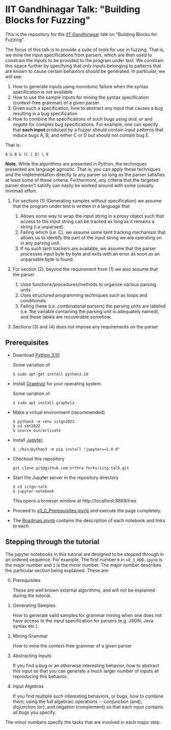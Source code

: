 # IIT Gandhinagar Talk: "Building Blocks for Fuzzing"

This is the repository for the [IIT Gandhinagar]() talk on "Building Blocks for Fuzzing".

The focus of this talk is to provide a suite of tools for use in fuzzing.
That is, we mine the input specifications from
parsers, which are then used to constrain the inputs to be provided to the
program under test. We constrain this space further by specifying that only
inputs belonging to patterns that are known to cause certain behaviors should
be generated.
In particular, we will see:

1. How to generate inputs using monotonic failure when the syntax specification is not available
2. How to use the sample inputs for mining the syntax specification (context-free grammar) of a given parser
3. Given such a specification, how to abstract any input that causes a bug resulting in a bug specification
4. How to combine the specifications of such bugs using *and*, *or* and *negate* for complex bug specifications. For example, one can specify that **each input** produced by a fuzzer should contain input patterns that induce bugs A, B, and either C or D but should not contain bug E.

  That is:
    
    A & B & (C | D) \ E

**Note.** While the algorithms are presented in Python, the techniques presented are language agnostic. That is, you can apply these techniques and the implementation directly to any parser so long as the parser satisfies at least some of these criteria. Furthermore, any criteria that the targeted parser doesn't satisfy can easily be worked around with some (usually minimal) effort.

1. For sections (1) (Generating samples without specification) we assume that the program under test is written in a language that
   1. Allows some way to wrap the input string in a proxy object such that access to the input string can be tracked as long as it remains a string (i.e unparsed).
   2. Failing which (i.e. C), we assume some taint tracking mechanism that allows us to identify the part of the input string we are operating on in any parsing unit.
   3. If no such taint trackers are available, we assume that the parser processes input byte by byte and exits with an error as soon as an unparsable byte is found.

2. For section (2), beyond the requirement from (1) we also assume that the parser
   1. Uses functions/procedures/methods to organize various parsing units
   2. Uses structured programming techniques such as loops and conditionals
   3. Failing these (i.e. combinatorial parsers) the parsing units are labeled (i.e. the variable containing the parsing unit is adequately named), and these labels are recoverable somehow.

3. Sections (3) and (4) does not impose any requirements on the parser.

## Prerequisites

- Download [Python 3.10](https://www.python.org/downloads/)
   
  Some variation of
  ```
  $ sudo apt-get install python3.10
  ```
- Install [Graphviz](https://graphviz.org/download/) for your operating system.
  
  Some variation of
  ```
  $ sudo apt install graphviz
  ```
- Make a virtual environment (recommended)
  ```
  $ python3 -m venv iitgn2022
  $ cd sbt2022
  $ source bin/activate
  ```
- Install [Jupyter](https://jupyter.org/).
  ```
  $ ./bin/python3 -m pip install "jupyter==1.0.0"
  ```
- Checkout this repository
  ```
  git clone git@github.com:vrthra-forks/iitg-talk.git
  ```
- Start the Jupyter server in the repository directory
  ```
  $ cd iitgn-talk
  $ jupyter-notebook
  ```
  This opens a browser window at http://localhost:8888/tree
- Proceed to [x0_0_Prerequisites.ipynb](http://localhost:8888/notebooks/x0_0_Prerequisites.ipynb) and execute the page completely.

- The [Roadmap.ipynb](http://localhost:8888/notebooks/Roadmap.ipynb) contains
  the description of each notebook and links to each.

## Stepping through the tutorial

The jupyter notebooks in this tutorial are designed to be stepped through in an ordered sequence.
For example, The first number `0` in `x0_3_HDD.ipynb` is the major number and `3` is the minor number.
The major number describes the particular section being explained. These are:

0. Prerequisites

   These are well known external algorithms, and will not be explained during the tutorial.
1. Generating Samples

   How to generate valid samples for grammar mining when one does not have access to the input specification for parsers (e.g. JSON, Java syntax etc.).
   
2. Mining Grammar

   How to mine the context-free grammar of a given parser
   
3. Abstracting Inputs

   If you find a bug or an otherwise interesting behavior, how to abstract this input so that you can generate a much larger number of inputs all reproducing this behavior.
   
4. Input Algebras

   If you find multiple such interesting behaviors, or bugs, how to combine them, using the full algebraic operations -- conjunction (and), disjunction (or), and negation (complement) so that each input contains all bugs you specify.

The minor numbers specify the tasks that are involved in each major step.

